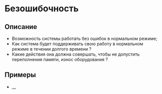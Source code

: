 
# Безошибочность
## Описание
- Возможность системы работать без ошибок в нормальном режиме;
- Как система будет поддерживать свою работу в нормальном режиме в течении долгого времени ?
- Какие действия она должна совершать, чтобы не допустить переполнения памяти, износ оборудования ?

## Примеры
- __
